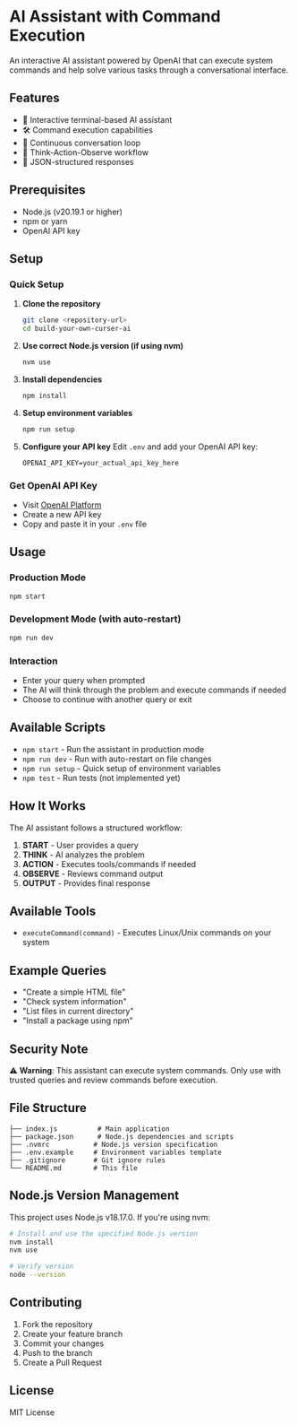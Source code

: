 # AI Assistant with Command Execution

An interactive AI assistant powered by OpenAI that can execute system commands and help solve various tasks through a conversational interface.

## Features

- 🤖 Interactive terminal-based AI assistant
- 🛠️ Command execution capabilities
- 🔄 Continuous conversation loop
- 🧠 Think-Action-Observe workflow
- 📝 JSON-structured responses

## Prerequisites

- Node.js (v20.19.1 or higher)
- npm or yarn
- OpenAI API key

## Setup

### Quick Setup

1. **Clone the repository**

   ```bash
   git clone <repository-url>
   cd build-your-own-curser-ai
   ```

2. **Use correct Node.js version (if using nvm)**

   ```bash
   nvm use
   ```

3. **Install dependencies**

   ```bash
   npm install
   ```

4. **Setup environment variables**

   ```bash
   npm run setup
   ```

5. **Configure your API key**
   Edit `.env` and add your OpenAI API key:
   ```
   OPENAI_API_KEY=your_actual_api_key_here
   ```

### Get OpenAI API Key

- Visit [OpenAI Platform](https://platform.openai.com/api-keys)
- Create a new API key
- Copy and paste it in your `.env` file

## Usage

### Production Mode

```bash
npm start
```

### Development Mode (with auto-restart)

```bash
npm run dev
```

### Interaction

- Enter your query when prompted
- The AI will think through the problem and execute commands if needed
- Choose to continue with another query or exit

## Available Scripts

- `npm start` - Run the assistant in production mode
- `npm run dev` - Run with auto-restart on file changes
- `npm run setup` - Quick setup of environment variables
- `npm test` - Run tests (not implemented yet)

## How It Works

The AI assistant follows a structured workflow:

1. **START** - User provides a query
2. **THINK** - AI analyzes the problem
3. **ACTION** - Executes tools/commands if needed
4. **OBSERVE** - Reviews command output
5. **OUTPUT** - Provides final response

## Available Tools

- `executeCommand(command)` - Executes Linux/Unix commands on your system

## Example Queries

- "Create a simple HTML file"
- "Check system information"
- "List files in current directory"
- "Install a package using npm"

## Security Note

⚠️ **Warning**: This assistant can execute system commands. Only use with trusted queries and review commands before execution.

## File Structure

```
├── index.js          # Main application
├── package.json      # Node.js dependencies and scripts
├── .nvmrc           # Node.js version specification
├── .env.example     # Environment variables template
├── .gitignore       # Git ignore rules
└── README.md        # This file
```

## Node.js Version Management

This project uses Node.js v18.17.0. If you're using nvm:

```bash
# Install and use the specified Node.js version
nvm install
nvm use

# Verify version
node --version
```

## Contributing

1. Fork the repository
2. Create your feature branch
3. Commit your changes
4. Push to the branch
5. Create a Pull Request

## License

MIT License
